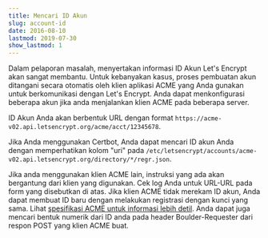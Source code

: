 ```yaml
---
title: Mencari ID Akun
slug: account-id
date: 2016-08-10
lastmod: 2019-07-30
show_lastmod: 1
---
```



Dalam pelaporan masalah, menyertakan informasi ID Akun Let's Encrypt akan sangat membantu. Untuk kebanyakan kasus, proses pembuatan akun ditangani secara otomatis oleh klien aplikasi ACME yang Anda gunakan untuk berkomunikasi dengan Let's Encrypt. Anda dapat menkonfigurasi beberapa akun jika anda menjalankan klien ACME pada beberapa server.

ID Akun Anda akan berbentuk URL dengan format `https://acme-v02.api.letsencrypt.org/acme/acct/12345678`.

Jika Anda menggunakan Certbot, Anda dapat mencari ID akun Anda dengan memperhatikan kolom "uri" pada `/etc/letsencrypt/accounts/acme-v02.api.letsencrypt.org/directory/*/regr.json`.

Jika anda menggunakan klien ACME lain, instruksi yang ada akan bergantung dari klien yang digunakan. Cek log Anda untuk URL-URL pada form yang disebutkan di atas. Jika klien ACME tidak merekam ID akun, Anda dapat membuat ID baru dengan melakukan registrasi dengan kunci yang sama. Lihat [spesifikasi ACME untuk informasi lebih detil](https://tools.ietf.org/html/rfc8555#section-7.3). Anda dapat juga mencari bentuk numerik dari ID anda pada header Boulder-Requester dari respon POST yang klien ACME buat.

